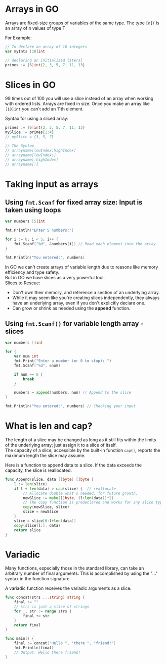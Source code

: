 # Arrays in GO
Arrays are fixed-size groups of variables of the same type.
The type `[n]T` is an array of n values of type T

For Example:
```go
// To declare an array of 10 integers
var myInts [10]int

// declaring an initialized literal
primes := [6]int{2, 3, 5, 7, 11, 13}
```

# Slices in GO
99 times out of 100 you will use a slice instead of an array when working with ordered lists. Arrays are fixed in size. Once you make an array like `[10]int` you can't add an 11th element.

Syntax for using a sliced array:
```go
primes := [6]int{2, 3, 5, 7, 11, 13}
mySlice := primes[1:4]
// mySlice = {3, 5, 7}

// The Syntax
// arrayname[lowIndex:highIndex]
// arrayname[lowIndex:]
// arrayname[:highIndex]
// arrayname[:]
```

# Taking input as arrays

## Using `fmt.Scanf` for fixed array size: Input is taken using loops

```go
var numbers [5]int

fmt.Println("Enter 5 numbers:")

for i := 0; i < 5; i++ {
    fmt.Scanf("%d", &numbers[i]) // Read each element into the array
}

fmt.Println("You entered:", numbers)
```

In GO we can't create arrays of variable length due to reasons like memory efficiency and type safety.\
But in GO we have slices as a very powerful tool.\
Slices to Rescue:
- Don't own their memory, and reference a section of an underlying array. 
- While it may seem like you're creating slices independently, they always have an underlying array, even if you don't explicitly declare one.
- Can grow or shrink as needed using the **append** function.

## Using `fmt.Scanf()` for variable length array - slices

```go
var numbers []int

for {
    var num int
    fmt.Print("Enter a number (or 0 to stop): ")
    fmt.Scanf("%d", &num)

    if num == 0 {
        break
    }

    numbers = append(numbers, num) // Append to the slice
}

fmt.Println("You entered:", numbers) // Checking your input
```

# What is len and cap?

The length of a slice may be changed as long as it still fits within the limits of the underlying array; just assign it to a slice of itself.\
The capacity of a slice, accessible by the built-in function `cap()`, reports the maximum length the slice may assume.

Here is a function to append data to a slice. If the data exceeds the capacity, the slice is reallocated.
```go
func Append(slice, data []byte) []byte {
    l := len(slice)
    if l + len(data) > cap(slice) {  // reallocate
        // Allocate double what's needed, for future growth.
        newSlice := make([]byte, (l+len(data))*2)
        // The copy function is predeclared and works for any slice type.
        copy(newSlice, slice)
        slice = newSlice
    }
    slice = slice[0:l+len(data)]
    copy(slice[l:], data)
    return slice
}
```

# Variadic

Many functions, especially those in the standard library, can take an arbitrary number of final arguments. This is accomplished by using the "..." syntax in the function signature.

A variadic function receives the variadic arguments as a slice.
```go
func concat(strs ...string) string {
    final := ""
    // strs is just a slice of strings
    for _, str := range strs {
        final += str
    }
    return final
}

func main() {
    final := concat("Hello ", "there ", "friend!")
    fmt.Println(final)
    // Output: Hello there friend!
}
```